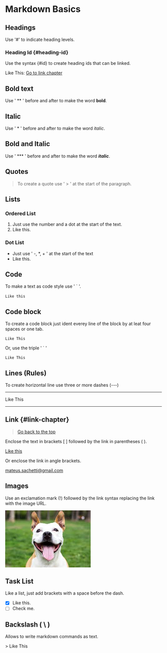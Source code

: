 # Markdown Basics

## Headings

Use '#' to indicate heading levels.

### Heading Id {#heading-id}

Use the syntax {#id} to create heading ids that can be linked.

Like This: [Go to link chapter](#link-chapter)

## Bold text

Use ' \** ' before and after to make the word **bold**.

## Italic

Use ' \* ' before and after to make the word *italic*.

## Bold and Italic

Use ' \*** ' before and after to make the word ***italic***.

## Quotes

> To create a quote use ' > ' at the start of the paragraph.

## Lists

### Ordered List

1. Just use the number and a dot at the start of the text.
2. Like this.

### Dot List

- Just use ' -, *, + ' at the start of the text
- Like this.

## Code

To make a text as code style use ' \` '.

`Like this`

## Code block

To create a code block just ident everey line of the block by at leat four spaces or one tab.

    Like This

Or, use the triple ' \` '

```
Like This
```

## Lines (Rules)

To create horizontal line use three or more dashes (---)

---

Like This

---

## Link {#link-chapter}

> [Go back to the top](#heading-id)

Enclose the text in brackets [ ] followed by the link in parentheses ( ).

[Like this](https://duckduckgo.com)

Or enclose the link in angle brackets.

<mateus.sachetti@gmail.com>

## Images

Use an exclamation mark (!) followed by the link syntax replacing the link with the image URL.

![A Dog image](/markdown/assets/dog.jpg)

## Task List

Like a list, just add brackets with a space before the dash.

- [X] Like this.
- [ ] Check me.

## Backslash ( \\ )

Allows to write markdown commands as text.

\> Like This
